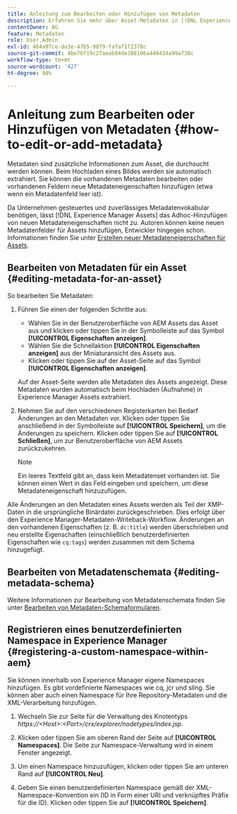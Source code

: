 ```yaml
---
title: Anleitung zum Bearbeiten oder Hinzufügen von Metadaten
description: Erfahren Sie mehr über Asset-Metadaten in [!DNL Experience Manager Assets] und lernen Sie die verschiedenen Bearbeitungsmöglichkeiten kennen.
contentOwner: AG
feature: Metadaten
role: User,Admin
exl-id: 464a97ce-da3e-47b5-9879-fafaf2f2378c
source-git-commit: 4be76f19c27aeab84de388106a440434a99a738c
workflow-type: tm+mt
source-wordcount: '427'
ht-degree: 90%

---
```


# Anleitung zum Bearbeiten oder Hinzufügen von Metadaten {#how-to-edit-or-add-metadata}

Metadaten sind zusätzliche Informationen zum Asset, die durchsucht werden können. Beim Hochladen eines Bildes werden sie automatisch extrahiert. Sie können die vorhandenen Metadaten bearbeiten oder vorhandenen Feldern neue Metadateneigenschaften hinzufügen (etwa wenn ein Metadatenfeld leer ist).

Da Unternehmen gesteuertes und zuverlässiges Metadatenvokabular benötigen, lässt [!DNL Experience Manager Assets] das Adhoc-Hinzufügen von neuen Metadateneigenschaften nicht zu. Autoren können keine neuen Metadatenfelder für Assets hinzufügen, Entwickler hingegen schon. Informationen finden Sie unter [Erstellen neuer Metadateneigenschaften für Assets](meta-edit.md#editing-metadata-schema).

## Bearbeiten von Metadaten für ein Asset {#editing-metadata-for-an-asset}

So bearbeiten Sie Metadaten:

1. Führen Sie einen der folgenden Schritte aus:

   * Wählen Sie in der Benutzeroberfläche von AEM Assets das Asset aus und klicken oder tippen Sie in der Symbolleiste auf das Symbol **[!UICONTROL Eigenschaften anzeigen]**.
   * Wählen Sie die Schnellaktion **[!UICONTROL Eigenschaften anzeigen]** aus der Miniaturansicht des Assets aus.
   * Klicken oder tippen Sie auf der Asset-Seite auf das Symbol **[!UICONTROL Eigenschaften anzeigen]**.

   Auf der Asset-Seite werden alle Metadaten des Assets angezeigt. Diese Metadaten wurden automatisch beim Hochladen (Aufnahme) in Experience Manager Assets extrahiert.

1. Nehmen Sie auf den verschiedenen Registerkarten bei Bedarf Änderungen an den Metadaten vor. Klicken oder tippen Sie anschließend in der Symbolleiste auf **[!UICONTROL Speichern]**, um die Änderungen zu speichern. Klicken oder tippen Sie auf **[!UICONTROL Schließen]**, um zur Benutzeroberfläche von AEM Assets zurückzukehren.

   >[!NOTE]
   >
   >Ein leeres Textfeld gibt an, dass kein Metadatenset vorhanden ist. Sie können einen Wert in das Feld eingeben und speichern, um diese Metadateneigenschaft hinzuzufügen.

Alle Änderungen an den Metadaten eines Assets werden als Teil der XMP-Daten in die ursprüngliche Binärdatei zurückgeschrieben. Dies erfolgt über den Experience Manager-Metadaten-Writeback-Workflow. Änderungen an den vorhandenen Eigenschaften (z. B. `dc:title`) werden überschrieben und neu erstellte Eigenschaften (einschließlich benutzerdefinierten Eigenschaften wie `cq:tags`) werden zusammen mit dem Schema hinzugefügt.

<!-- XMP write-back is supported and enabled for the platforms and file formats described in technical requirements. -->

## Bearbeiten von Metadatenschemata {#editing-metadata-schema}

Weitere Informationen zur Bearbeitung von Metadatenschemata finden Sie unter [Bearbeiten von Metadaten-Schemaformularen](metadata-schemas.md#edit-metadata-schema-forms).

## Registrieren eines benutzerdefinierten Namespace in Experience Manager {#registering-a-custom-namespace-within-aem}

Sie können innerhalb von Experience Manager eigene Namespaces hinzufügen. Es gibt vordefinierte Namespaces wie cq, jcr und sling. Sie können aber auch einen Namespace für Ihre Repository-Metadaten und die XML-Verarbeitung hinzufügen.

1. Wechseln Sie zur Seite für die Verwaltung des Knotentyps *https://&lt;Host>:&lt;Port>/crx/explorer/nodetypes/index.jsp*.
1. Klicken oder tippen Sie am oberen Rand der Seite auf **[!UICONTROL Namespaces]**. Die Seite zur Namespace-Verwaltung wird in einem Fenster angezeigt.

1. Um einen Namespace hinzuzufügen, klicken oder tippen Sie am unteren Rand auf **[!UICONTROL Neu]**.
1. Geben Sie einen benutzerdefinierten Namespace gemäß der XML-Namespace-Konvention ein (ID in Form einer URI und verknüpftes Präfix für die ID). Klicken oder tippen Sie auf **[!UICONTROL Speichern]**.
